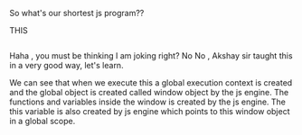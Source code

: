 So what's our shortest js program??

THIS

```js

```

Haha , you must be thinking I am joking right? No No , Akshay sir taught this in a very good way, let's learn.

We can see that when we execute this a global execution context is created and the global object is created called window object by the js engine. The functions and variables inside the window is created by the js engine. The this variable is also created by js engine which points to this window object in a global scope.
